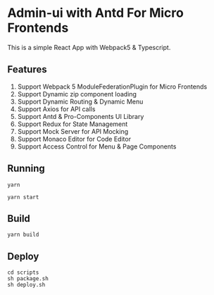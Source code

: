 # Admin-ui with Antd For Micro Frontends

This is a simple React App with Webpack5 & Typescript.

## Features
1. Support Webpack 5 ModuleFederationPlugin for Micro Frontends
2. Support Dynamic zip component loading
3. Support Dynamic Routing & Dynamic Menu
4. Support Axios for API calls
5. Support Antd & Pro-Components UI Library
6. Support Redux for State Management
7. Support Mock Server for API Mocking
8. Support Monaco Editor for Code Editor
9. Support Access Control for Menu & Page Components

## Running
```shell
yarn

yarn start
```
## Build
```shell
yarn build
```

## Deploy
```shell
cd scripts
sh package.sh
sh deploy.sh
```


